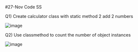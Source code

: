 #27-Nov Code SS

Q1) Create calculator class with static method 2 add 2 numbers

![image](https://github.com/Prahladhnc/1BM21AI086-OOP-lab/assets/116821694/2340bfb3-40ca-48be-a9ed-af631ebd0c90)


Q2) Use classmethod to count the number of object instances

![image](https://github.com/Prahladhnc/1BM21AI086-OOP-lab/assets/116821694/e3d0a255-a0bc-46c4-ab67-20a3f08c3fe6)
